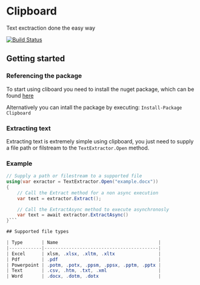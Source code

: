 # Clipboard
Text exctraction done the easy way

[![Build Status](https://dev.azure.com/matthewhope396/Clipboard/_apis/build/status/AtLeastITry.clipboard?branchName=master)](https://dev.azure.com/matthewhope396/Clipboard/_build/latest?definitionId=2&branchName=master)

## Getting started
### Referencing the package
To start using cliboard you need to install the nuget package, which can be found [here](https://www.nuget.org/packages/Clipboard/)

Alternatively you can intall the package by executing: `Install-Package Clipboard`

### Extracting text
Extracting text is extremely simple using clipboard, you just need to supply a file path or filstream to the `TextExtractor.Open` method.

### Example
```c#
// Supply a path or filestream to a supported file
using(var exractor = TextExtractor.Open("example.docx")) 
{
    // Call the Extract method for a non async execution
    var text = extractor.Extract();

    // Call the ExtractAsync method to execute asynchronosly
    var text = await extractor.ExtractAsync()
}```

## Supported file types

| Type       | Name                                     |
|------------|------------------------------------------|
| Excel      | xlsm, .xlsx, .xltm, .xltx                |
| Pdf        | .pdf                                     |
| Powerpoint | .potm, .potx, .ppsm, .ppsx, .pptm, .pptx |
| Text       | .csv, .htm, .txt, .xml                   |
| Word       | .docx, .dotm, .dotx                      |